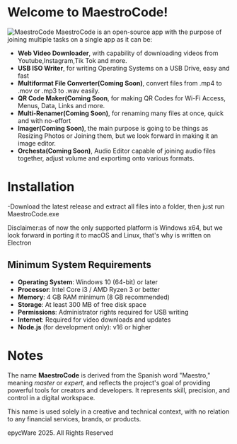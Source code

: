 # Welcome to MaestroCode!
![MaestroCode](https://github.com/user-attachments/assets/061a833d-1e10-48c7-8761-db10c6f174c2)
MaestroCode is an open-source app with the purpose of joining multiple tasks on a single app as it can be:
- **Web Video Downloader**, with capability of downloading videos from Youtube,Instagram,Tik Tok and more.
- **USB ISO Writer**, for writing Operating Systems on a USB Drive, easy and fast
- **Multiformat File Converter(Coming Soon)**, convert files from .mp4 to .mov or .mp3 to .wav easily.
- **QR Code Maker(Coming Soon**, for making QR Codes for Wi-Fi Access, Menus, Data, Links and more.
- **Multi-Renamer(Coming Soon)**, for renaming many files at once, quick and with no-effort
- **Imager(Coming Soon)**, the main purpose is going to be things as Resizing Photos or Joining them, but we look forward in making it an image editor.
- **Orchesta(Coming Soon)**, Audio Editor capable of joining audio files together, adjust volume and exportimg onto various formats.

# Installation
-Download the latest release and extract all files into a folder, then just run MaestroCode.exe

Disclaimer:as of now the only supported platform is Windows x64, but we look forward in porting it to macOS and Linux, that's why is written on Electron

## Minimum System Requirements

- **Operating System**: Windows 10 (64-bit) or later  
- **Processor**: Intel Core i3 / AMD Ryzen 3 or better  
- **Memory**: 4 GB RAM minimum (8 GB recommended)  
- **Storage**: At least 300 MB of free disk space  
- **Permissions**: Administrator rights required for USB writing  
- **Internet**: Required for video downloads and updates  
- **Node.js** (for development only): v16 or higher  


# Notes
The name **MaestroCode** is derived from the Spanish word "Maestro," meaning *master* or *expert*, and reflects the project's goal of providing powerful tools for creators and developers. It represents skill, precision, and control in a digital workspace.

This name is used solely in a creative and technical context, with no relation to any financial services, brands, or products.

epycWare 2025. All Rights Reserved
